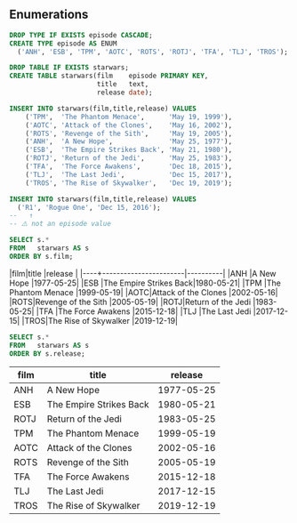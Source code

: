 ## Enumerations

```sql
DROP TYPE IF EXISTS episode CASCADE;
CREATE TYPE episode AS ENUM
  ('ANH', 'ESB', 'TPM', 'AOTC', 'ROTS', 'ROTJ', 'TFA', 'TLJ', 'TROS');

DROP TABLE IF EXISTS starwars;
CREATE TABLE starwars(film    episode PRIMARY KEY,
                      title   text,
                      release date);

INSERT INTO starwars(film,title,release) VALUES
    ('TPM',  'The Phantom Menace',      'May 19, 1999'),
    ('AOTC', 'Attack of the Clones',    'May 16, 2002'),
    ('ROTS', 'Revenge of the Sith',     'May 19, 2005'),
    ('ANH',  'A New Hope',              'May 25, 1977'),
    ('ESB',  'The Empire Strikes Back', 'May 21, 1980'),
    ('ROTJ', 'Return of the Jedi',      'May 25, 1983'),
    ('TFA',  'The Force Awakens',       'Dec 18, 2015'),
    ('TLJ',  'The Last Jedi',           'Dec 15, 2017'),
    ('TROS', 'The Rise of Skywalker',   'Dec 19, 2019');
```

```sql
INSERT INTO starwars(film,title,release) VALUES
  ('R1', 'Rogue One', 'Dec 15, 2016');
--   ↑
-- ⚠️ not an episode value
```

```sql
SELECT s.*
FROM   starwars AS s
ORDER BY s.film; 
```

|film|title                  |release   |
|----+-----------------------|----------|
|ANH |A New Hope             |1977-05-25|
|ESB |The Empire Strikes Back|1980-05-21|
|TPM |The Phantom Menace     |1999-05-19|
|AOTC|Attack of the Clones   |2002-05-16|
|ROTS|Revenge of the Sith    |2005-05-19|
|ROTJ|Return of the Jedi     |1983-05-25|
|TFA |The Force Awakens      |2015-12-18|
|TLJ |The Last Jedi          |2017-12-15|
|TROS|The Rise of Skywalker  |2019-12-19|


```sql
SELECT s.*
FROM   starwars AS s
ORDER BY s.release;
```

|film|title                  |release   |
|----|-----------------------|----------|
|ANH |A New Hope             |1977-05-25|
|ESB |The Empire Strikes Back|1980-05-21|
|ROTJ|Return of the Jedi     |1983-05-25|
|TPM |The Phantom Menace     |1999-05-19|
|AOTC|Attack of the Clones   |2002-05-16|
|ROTS|Revenge of the Sith    |2005-05-19|
|TFA |The Force Awakens      |2015-12-18|
|TLJ |The Last Jedi          |2017-12-15|
|TROS|The Rise of Skywalker  |2019-12-19|
